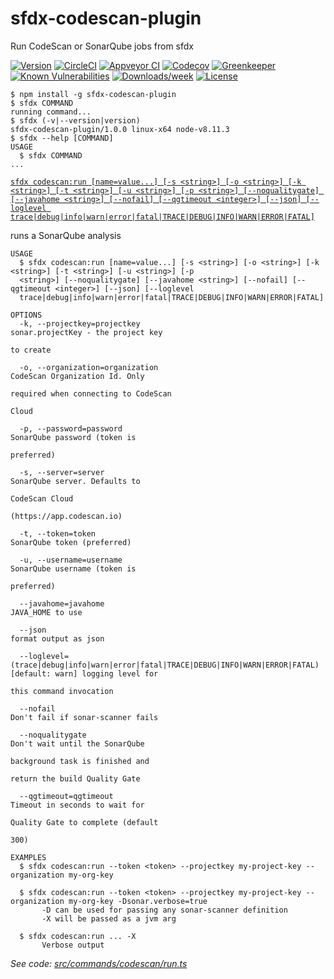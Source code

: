 sfdx-codescan-plugin
=============

Run CodeScan or SonarQube jobs from sfdx

[![Version](https://img.shields.io/npm/v/sfdx-codescan-plugin.svg)](https://npmjs.org/package/sfdx-codescan-plugin)
[![CircleCI](https://circleci.com/gh/VillageChief/sfdx-codescan-plugin/tree/master.svg?style=shield)](https://circleci.com/gh/VillageChief/sfdx-codescan-plugin/tree/master)
[![Appveyor CI](https://ci.appveyor.com/api/projects/status/github/VillageChief/sfdx-codescan-plugin?branch=master&svg=true)](https://ci.appveyor.com/project/heroku/sfdx-codescan-plugin/branch/master)
[![Codecov](https://codecov.io/gh/VillageChief/sfdx-codescan-plugin/branch/master/graph/badge.svg)](https://codecov.io/gh/VillageChief/sfdx-codescan-plugin)
[![Greenkeeper](https://badges.greenkeeper.io/VillageChief/sfdx-codescan-plugin.svg)](https://greenkeeper.io/)
[![Known Vulnerabilities](https://snyk.io/test/github/VillageChief/sfdx-codescan-plugin/badge.svg)](https://snyk.io/test/github/VillageChief/sfdx-codescan-plugin)
[![Downloads/week](https://img.shields.io/npm/dw/sfdx-codescan-plugin.svg)](https://npmjs.org/package/sfdx-codescan-plugin)
[![License](https://img.shields.io/npm/l/sfdx-codescan-plugin.svg)](https://github.com/VillageChief/sfdx-codescan-plugin/blob/master/package.json)


```sh-session
$ npm install -g sfdx-codescan-plugin
$ sfdx COMMAND
running command...
$ sfdx (-v|--version|version)
sfdx-codescan-plugin/1.0.0 linux-x64 node-v8.11.3
$ sfdx --help [COMMAND]
USAGE
  $ sfdx COMMAND
...
```
<!-- usagestop -->
<!-- commands -->
[`sfdx codescan:run [name=value...] [-s <string>] [-o <string>] [-k <string>] [-t <string>] [-u <string>] [-p <string>] [--noqualitygate] [--javahome <string>] [--nofail] [--qgtimeout <integer>] [--json] [--loglevel trace|debug|info|warn|error|fatal|TRACE|DEBUG|INFO|WARN|ERROR|FATAL]`](#sfdx-codescanrun-namevalue--s-string--o-string--k-string--t-string--u-string--p-string---noqualitygate---javahome-string---nofail---qgtimeout-integer---json---loglevel-tracedebuginfowarnerrorfataltracedebuginfowarnerrorfatal)

runs a SonarQube analysis

```
USAGE
  $ sfdx codescan:run [name=value...] [-s <string>] [-o <string>] [-k <string>] [-t <string>] [-u <string>] [-p 
  <string>] [--noqualitygate] [--javahome <string>] [--nofail] [--qgtimeout <integer>] [--json] [--loglevel 
  trace|debug|info|warn|error|fatal|TRACE|DEBUG|INFO|WARN|ERROR|FATAL]

OPTIONS
  -k, --projectkey=projectkey                                                       sonar.projectKey - the project key
                                                                                    to create

  -o, --organization=organization                                                   CodeScan Organization Id. Only
                                                                                    required when connecting to CodeScan
                                                                                    Cloud

  -p, --password=password                                                           SonarQube password (token is
                                                                                    preferred)

  -s, --server=server                                                               SonarQube server. Defaults to
                                                                                    CodeScan Cloud
                                                                                    (https://app.codescan.io)

  -t, --token=token                                                                 SonarQube token (preferred)

  -u, --username=username                                                           SonarQube username (token is
                                                                                    preferred)

  --javahome=javahome                                                               JAVA_HOME to use

  --json                                                                            format output as json

  --loglevel=(trace|debug|info|warn|error|fatal|TRACE|DEBUG|INFO|WARN|ERROR|FATAL)  [default: warn] logging level for
                                                                                    this command invocation

  --nofail                                                                          Don't fail if sonar-scanner fails

  --noqualitygate                                                                   Don't wait until the SonarQube
                                                                                    background task is finished and
                                                                                    return the build Quality Gate

  --qgtimeout=qgtimeout                                                             Timeout in seconds to wait for
                                                                                    Quality Gate to complete (default
                                                                                    300)

EXAMPLES
  $ sfdx codescan:run --token <token> --projectkey my-project-key --organization my-org-key
  
  $ sfdx codescan:run --token <token> --projectkey my-project-key --organization my-org-key -Dsonar.verbose=true
       -D can be used for passing any sonar-scanner definition
       -X will be passed as a jvm arg
  
  $ sfdx codescan:run ... -X
       Verbose output
```

_See code: [src/commands/codescan/run.ts](https://github.com/VillageChief/sfdx-codescan-plugin/blob/v1.0.0/src/commands/codescan/run.ts)_
